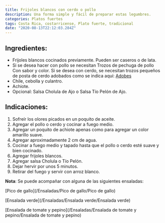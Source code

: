 ```yaml
---
title: Frijoles blancos con cerdo o pollo
description: Una forma simple y fácil de preparar estas legumbres.
categories: Platos fuertes
tags: Costa Rica, costarricense, Plato fuerte, tradicional
date: "2020-08-13T22:12:03.284Z"
---
```


## Ingredientes:

- Frijoles blancos cocinados previamente. Pueden ser caseros o de lata.
- Si se desea hacer con pollo se necesitan Trozos de pechuga de pollo  Con sabor y color. Si se desea con cerdo, se necesitan trozos pequeños de posta de cerdo adobados como se indica aquí: [Adobes](/Adobes/Adobes/)
- Chile, cebolla y culantro.
- Achiote.
- Opcional: Salsa Cholula de Ajo o Salsa Tío Pelón de Ajo.

## Indicaciones:

1. Sofreír los olores picados en un poquito de aceite.
2. Agregar el pollo o cerdo y cocinar a fuego medio.
3. Agregar un poquito de achiote apenas como para agregar un color amarillo suave.
4. Agregar aproximadamente 2 cm de agua.
5. Cocinar a fuego medio y tapado hasta que el pollo o cerdo esté suave y bien cocinado.
6. Agregar frijoles blancos.
7. Agregar salsa Cholula o Tío Pelón.
8. Dejar hervir por unos 5 minutos.
9. Retirar del fuego y servir con arroz blanco.

**Nota**: Se puede acompañar con alguna de las siguientes ensaladas:

[Pico de gallo](/Ensaladas/Pico de gallo/Pico de gallo)

[Ensalada verde](/Ensaladas/Ensalada verde/Ensalada verde)

[Ensalada de tomate y pepino](/Ensaladas/Ensalada de tomate y pepino/Ensalada de tomate y pepino)
